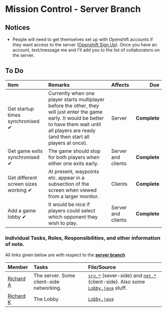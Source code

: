 Mission Control - Server Branch
===============================

## Notices
* People will need to get themselves set up with Openshift accounts if they want access to the server ([Openshift Sign Up](https://www.openshift.com/app/account/new)). Once you have an account, text/message me and I'll add you to the list of collaborators on the server.

## To Do
| Item | Remarks | Affects | Due |
|:-----|:--------|:--------|----:|
| Get startup times synchronised ✔ | Currently when one player starts multiplayer before the other, they will just enter the game early. It would be better to have them wait until all players are ready (and then start all players at once). | Server | __Complete__ |
| Get game exits synchronised ✔ | The game should stop for both players when either one exits early. | Server and clients | __Complete__ |
| Get different screen sizes working ✔  | At present, waypoints etc. appear in a subsection of the screen when viewed from a larger monitor. | Clients | __Complete__ |
| Add a game lobby ✔  | It would be nice if players could select which opponent they wish to play. | Server and clients | __Complete__ |

### Individual Tasks, Roles, Responsibilities, and other information of note.

All links given below are with respect to the [__server branch__](https://github.com/mwuk/Fly-Hard/tree/server)

| Member | Tasks | File/Source |
|:-------|:------|:------------|
| [Richard A](http://github.com/a-random-oracle) | The server. Some client-side networking. | [`srv.*`](http://tomcat-teamgoa.rhcloud.com) (sever-side) and [`net.*`](https://github.com/mwuk/Fly-Hard/tree/server/BTC/src/net) (client-side). Also some [`Lobby.java`](https://github.com/mwuk/Fly-Hard/tree/server/BTC/src/scn/Lobby.java) stuff. |
| [Richard K](http://github.com/RMCKirby) | The Lobby | [`Lobby.java`](https://github.com/mwuk/Fly-Hard/tree/server/BTC/src/scn/Lobby.java) |
